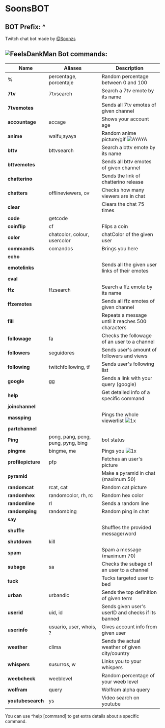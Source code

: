 # SoonsBOT
## BOT Prefix: ^
Twitch chat bot made by [@Soonzs](https://twitch.tv/soonzs)
## ![FeelsDankMan](https://user-images.githubusercontent.com/82965926/139553905-9e2c4d6c-633a-4c10-a1c0-88b156a574cd.png)   Bot commands:
| Name  | Aliases | Description |
| --- | --- | --- |
| **%** |percentage, porcentaje | Random percentage between 0 and 100 |
| **7tv** |7tvsearch | Search a 7tv emote by its name |
| **7tvemotes** | | Sends all 7tv emotes of given channel |
| **accountage** |accage |  Shows your account age |
| **anime** |waifu,ayaya | Random anime picture/gif  ![AYAYA](https://user-images.githubusercontent.com/82965926/141663925-d2545ca9-a004-4544-b398-2d9bc97965b3.png) |
| **bttv** |bttvsearch| Search a bttv emote by its name |
| **bttvemotes** | |  Sends all bttv emotes of given channel |
| **chatterino** | | Sends the link of chatterino release |
| **chatters** |offlineviewers, ov | Checks how many viewers are in chat |
| **clear** | | Clears the chat 75 times |
| **code** |getcode | |
| **coinflip** |cf | Flips a coin |
| **color** |chatcolor, colour, usercolor |chatColor of the given user|
| **commands** |comandos | Brings you here |
| **echo** | | |
| **emotelinks** | | Sends all the given user links of their emotes |
| **eval** | | |
| **ffz** |ffzsearch | Search a ffz emote by its name |
| **ffzemotes** | | Sends all ffz emotes of given channel | 
| **fill** | | Repeats a message until it reaches 500 characters |
| **followage** |fa | Checks the followage of an user to a channel |
| **followers** |seguidores | Sends user's amount of followers and views |
| **following** |twitchfollowing, tf | Sends user's following list |
| **google** |gg | Sends a link with your query (google) |
| **help** | |Get detailed info of a specific command|
| **joinchannel** | | 
| **massping** | |Pings the whole viewerlist ![1x](https://user-images.githubusercontent.com/82965926/141663898-622e7d31-934f-42cd-b6d9-2dae74feec64.gif) |
| **partchannel** | |
| **Ping** | pong, pang, peng, pung, pyng, bing | bot status |
| **pingme** |bingme, me | Pings you ![1x](https://user-images.githubusercontent.com/82965926/141664055-449d463a-4efe-41c5-9ee5-0c0327b580de.gif) |
| **profilepicture** |pfp | Fetches an user's picture |
| **pyramid** | |Make a pyramid in chat (maximum 50)|
| **randomcat** |rcat, cat |Random cat picture |
| **randomhex** |randomcolor, rh, rc | Random hex color |
| **randomline** |rl | Sends a random line |
| **randomping** |randombing | Random ping in chat |
| **say** | | |
| **shuffle** | | Shuffles the provided message/word |
| **shutdown** | kill | |
| **spam** | |Spam a message (maximum 70)|
| **subage** |sa | Checks the subage of an user to a channel |
| **tuck** | | Tucks targeted user to bed |
| **urban** | urbandic | Sends the top definition of given term |
| **userid** |uid, id | Sends given user's userID and checks if its banned |
| **userinfo** |usuario, user, whois, ? | Gives account info from given user |
| **weather** |clima | Sends the actual weather of given city/country |
| **whispers** |susurros, w | Links you to your whispers |
| **weebcheck** |weeblevel | Random percentage of your weeb level |
| **wolfram** |query | Wolfram alpha query |
| **youtubesearch** |ys | Video search on youtube |

You can use ^help [command] to get extra details about a specific command.
